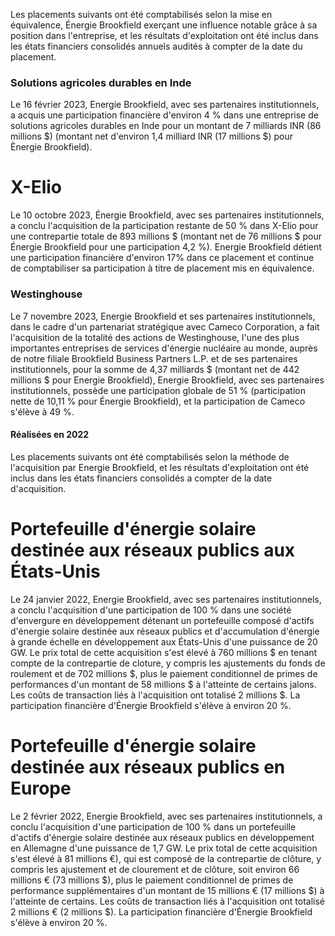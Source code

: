 Les placements suivants ont été comptabilisés selon la mise en équivalence, Énergie Brookfield exerçant une influence notable grâce à sa position dans l'entreprise, et les résultats d'exploitation ont été inclus dans les états financiers consolidés annuels audités à compter de la date du placement.

### Solutions agricoles durables en Inde

Le 16 février 2023, Energie Brookfield, avec ses partenaires institutionnels, a acquis une participation financière d'environ 4 % dans une entreprise de solutions agricoles durables en Inde pour un montant de 7 milliards INR (86 millions \$) (montant net d'environ 1,4 milliard INR (17 millions \$) pour Ènergie Brookfield).

# X-Elio

Le 10 octobre 2023, Énergie Brookfield, avec ses partenaires institutionnels, a conclu l'acquisition de la participation restante de 50 % dans X-Elio pour une contrepartie totale de 893 millions \$ (montant net de 76 millions \$ pour Énergie Brookfield pour une participation 4,2 %). Energie Brookfield détient une participation financière d'environ 17% dans ce placement et continue de comptabiliser sa participation à titre de placement mis en équivalence.

### Westinghouse

Le 7 novembre 2023, Energie Brookfield et ses partenaires institutionnels, dans le cadre d'un partenariat stratégique avec Cameco Corporation, a fait l'acquisition de la totalité des actions de Westinghouse, l'une des plus importantes entreprises de services d'énergie nucléaire au monde, auprès de notre filiale Brookfield Business Partners L.P. et de ses partenaires institutionnels, pour la somme de 4,37 milliards \$ (montant net de 442 millions \$ pour Energie Brookfield), Energie Brookfield, avec ses partenaires institutionnels, possède une participation globale de 51 % (participation nette de 10,11 % pour Énergie Brookfield), et la participation de Cameco s'élève à 49 %.

#### Réalisées en 2022

Les placements suivants ont été comptabilisés selon la méthode de l'acquisition par Energie Brookfield, et les résultats d'exploitation ont été inclus dans les états financiers consolidés a compter de la date d'acquisition.

# Portefeuille d'énergie solaire destinée aux réseaux publics aux États-Unis

Le 24 janvier 2022, Energie Brookfield, avec ses partenaires institutionnels, a conclu l'acquisition d'une participation de 100 % dans une société d'envergure en développement détenant un portefeuille composé d'actifs d'énergie solaire destinée aux réseaux publics et d'accumulation d'énergie à grande échelle en développement aux États-Unis d'une puissance de 20 GW. Le prix total de cette acquisition s'est élevé à 760 millions \$ en tenant compte de la contrepartie de cloture, y compris les ajustements du fonds de roulement et de 702 millions \$, plus le paiement conditionnel de primes de performances d'un montant de 58 millions \$ à l'atteinte de certains jalons. Les coûts de transaction liés à l'acquisition ont totalisé 2 millions \$. La participation financière d'Énergie Brookfield s'élève à environ 20 %.

# Portefeuille d'énergie solaire destinée aux réseaux publics en Europe

Le 2 février 2022, Energie Brookfield, avec ses partenaires institutionnels, a conclu l'acquisition d'une participation de 100 % dans un portefeuille d'actifs d'énergie solaire destinée aux réseaux publics en développement en Allemagne d'une puissance de 1,7 GW. Le prix total de cette acquisition s'est élevé à 81 millions €), qui est composé de la contrepartie de clôture, y compris les ajustement et de clourement et de clôture, soit environ 66 millions € (73 millions \$), plus le paiement conditionnel de primes de performance supplémentaires d'un montant de 15 millions € (17 millions \$) à l'atteinte de certains. Les coûts de transaction liés à l'acquisition ont totalisé 2 millions € (2 millions \$). La participation financière d'Énergie Brookfield s'élève à environ 20 %.